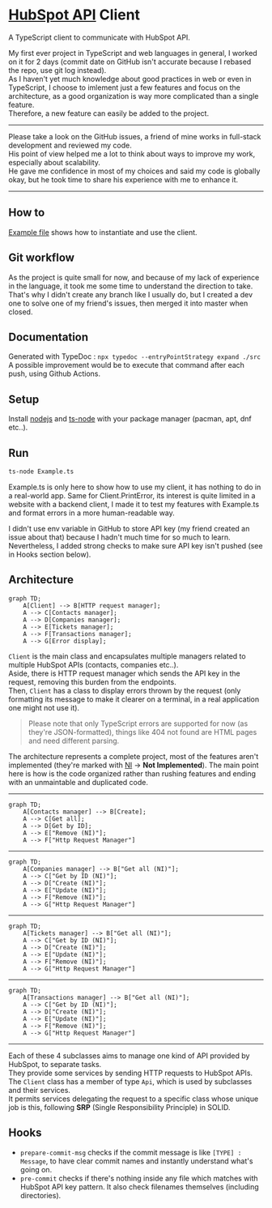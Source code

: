 # [HubSpot API](https://developers.hubspot.com/docs/api/overview) Client

A TypeScript client to communicate with HubSpot API.

My first ever project in TypeScript and web languages in general, I worked on it for 2 days (commit date on GitHub isn't accurate because I rebased the repo, use git log instead).  
As I haven't yet much knowledge about good practices in web or even in TypeScript, I choose to imlement just a few features and focus on the architecture, as a good organization is way more complicated than a single feature.  
Therefore, a new feature can easily be added to the project.  

<hr style="border:0px solid gray">

Please take a look on the GitHub issues, a friend of mine works in full-stack development and reviewed my code.  
His point of view helped me a lot to think about ways to improve my work, especially about scalability.  
He gave me confidence in most of my choices and said my code is globally okay, but he  took time to share his experience with me to enhance it.  

<hr style="border:0px solid gray">

## How to
[Example file](Example.ts) shows how to instantiate and use the client.  

## Git workflow

As the project is quite small for now, and because of my lack of experience in the language, it took me some time to understand the direction to take.  
That's why I didn't create any branch like I usually do, but I created a dev one to solve one of my friend's issues, then merged it into master when closed.  

## Documentation
Generated with TypeDoc : `npx typedoc --entryPointStrategy expand ./src`  
A possible improvement would be to execute that command after each push, using Github Actions.

## Setup
Install <ins>nodejs</ins> and <ins>ts-node</ins> with your package manager (pacman, apt, dnf etc..).

## Run
```bash
ts-node Example.ts
```

Example.ts is only here to show how to use my client, it has nothing to do in a real-world app. Same for Client.PrintError, its interest is quite limited in a website with a backend client, I made it to test my features with Example.ts and format errors in a more human-readable way.  

I didn't use env variable in GitHub to store API key (my friend created an issue about that) because I hadn't much time for so much to learn.  
Nevertheless, I added strong checks to make sure API key isn't pushed (see in Hooks section below).  

## Architecture
```mermaid
graph TD;
    A[Client] --> B[HTTP request manager];
    A --> C[Contacts manager];
    A --> D[Companies manager];
    A --> E[Tickets manager];
    A --> F[Transactions manager];
    A --> G[Error display];
```

`Client` is the main class and encapsulates multiple managers related to multiple HubSpot APIs (contacts, companies etc..).  
Aside, there is HTTP request manager which sends the API key in the request, removing this burden from the endpoints.  
Then, `Client` has a class to display errors thrown by the request (only formatting its message to make it clearer on a terminal, in a real application one might not use it).  
>Please note that only TypeScript errors are supported for now (as they're JSON-formatted), things like 404 not found are HTML pages and need different parsing.  

The architecture represents a complete project, most of the features aren't implemented (they're marked with <ins>NI</ins> -> <b>Not Implemented</b>).
The main point here is how is the code organized rather than rushing features and ending with an unmaintable and duplicated code.

<hr style="border:0px solid gray">

```mermaid
graph TD;
    A[Contacts manager] --> B[Create];
    A --> C[Get all];
    A --> D[Get by ID];
    A --> E["Remove (NI)"];
    A --> F["Http Request Manager"]
```

<hr style="border:0px solid gray">

```mermaid
graph TD;
    A[Companies manager] --> B["Get all (NI)"];
    A --> C["Get by ID (NI)"];
    A --> D["Create (NI)"];
    A --> E["Update (NI)"];
    A --> F["Remove (NI)"];
    A --> G["Http Request Manager"]
```

<hr style="border:0px solid gray">

```mermaid
graph TD;
    A[Tickets manager] --> B["Get all (NI)"];
    A --> C["Get by ID (NI)"];
    A --> D["Create (NI)"];
    A --> E["Update (NI)"];
    A --> F["Remove (NI)"];
    A --> G["Http Request Manager"]
```

<hr style="border:0px solid gray">

```mermaid
graph TD;
    A[Transactions manager] --> B["Get all (NI)"];
    A --> C["Get by ID (NI)"];
    A --> D["Create (NI)"];
    A --> E["Update (NI)"];
    A --> F["Remove (NI)"];
    A --> G["Http Request Manager"]
```

<hr style="border:0px solid gray">

Each of these 4 subclasses aims to manage one kind of API provided by HubSpot, to separate tasks.  
They provide some services by sending HTTP requests to HubSpot APIs.
The `Client` class has a member of type `Api`, which is used by subclasses and their services.  
It permits services delegating the request to a specific class whose unique job is this, following **SRP** (Single Responsibility Principle) in SOLID.

## Hooks
<ul>
<li><code>prepare-commit-msg</code> checks if the commit message is like <code>[TYPE] : Message</code>, to have clear commit names and instantly understand what's going on.</li>
<li><code>pre-commit</code> checks if there's nothing inside any file which matches with HubSpot API key pattern. It also check filenames themselves (including directories).